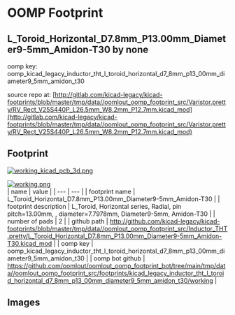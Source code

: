 # OOMP Footprint  
## L_Toroid_Horizontal_D7.8mm_P13.00mm_Diameter9-5mm_Amidon-T30  by none  
  
oomp key: oomp_kicad_legacy_inductor_tht_l_toroid_horizontal_d7_8mm_p13_00mm_diameter9_5mm_amidon_t30  
  
source repo at: [http://gitlab.com/kicad-legacy/kicad-footprints/blob/master/tmp/data//oomlout_oomp_footprint_src/Varistor.pretty/RV_Rect_V25S440P_L26.5mm_W8.2mm_P12.7mm.kicad_mod](http://gitlab.com/kicad-legacy/kicad-footprints/blob/master/tmp/data//oomlout_oomp_footprint_src/Varistor.pretty/RV_Rect_V25S440P_L26.5mm_W8.2mm_P12.7mm.kicad_mod)  
## Footprint  
  
[![working_kicad_pcb_3d.png](working_kicad_pcb_3d_600.png)](working_kicad_pcb_3d.png)  
  
[![working.png](working_600.png)](working.png)  
| name | value | 
| --- | --- | 
| footprint name | L_Toroid_Horizontal_D7.8mm_P13.00mm_Diameter9-5mm_Amidon-T30 | 
| footprint description | L_Toroid, Horizontal series, Radial, pin pitch=13.00mm, , diameter=7.7978mm, Diameter9-5mm, Amidon-T30 | 
| number of pads | 2 | 
| github path | http://github.com/kicad-legacy/kicad-footprints/blob/master/tmp/data//oomlout_oomp_footprint_src/Inductor_THT.pretty/L_Toroid_Horizontal_D7.8mm_P13.00mm_Diameter9-5mm_Amidon-T30.kicad_mod | 
| oomp key | oomp_kicad_legacy_inductor_tht_l_toroid_horizontal_d7_8mm_p13_00mm_diameter9_5mm_amidon_t30 | 
| oomp bot github | https://github.com/oomlout/oomlout_oomp_footprint_bot/tree/main/tmp/data//oomlout_oomp_footprint_src/footprints/kicad_legacy_inductor_tht_l_toroid_horizontal_d7_8mm_p13_00mm_diameter9_5mm_amidon_t30/working | 
## Images  
